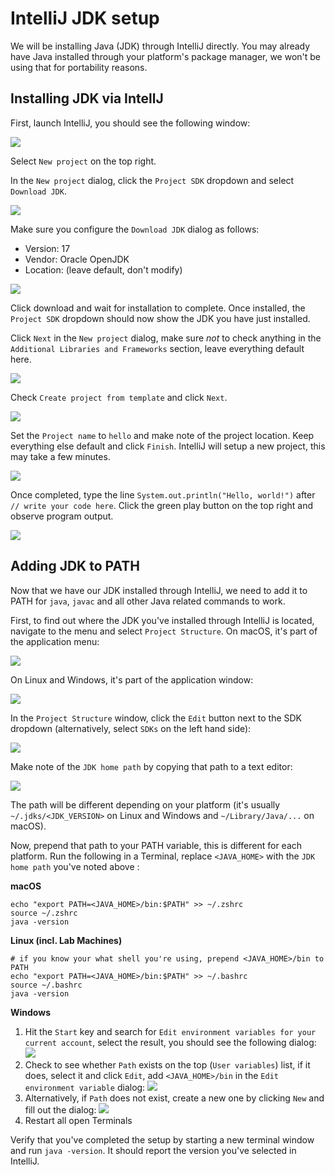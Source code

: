 # IntelliJ JDK setup


We will be installing Java (JDK) through IntelliJ directly.
You may already have Java installed through your platform's package manager, we won't be using that for portability reasons.


## Installing JDK via IntellJ

First, launch IntelliJ, you should see the following window:

![](intellij_jdk_setup/new_project.png)

Select `New project` on the top right.

In the `New project` dialog, click the `Project SDK` dropdown and select `Download JDK`.


![](intellij_jdk_setup/select_sdk.png)

Make sure you configure the `Download JDK` dialog as follows:

 * Version: 17
 * Vendor: Oracle OpenJDK
 * Location: (leave default, don't modify)

![](intellij_jdk_setup/download_sdk.png)


Click download and wait for installation to complete.
Once installed, the `Project SDK` dropdown should now show the JDK you have just installed.

Click `Next` in the `New project` dialog, make sure *not* to check anything in the `Additional Libraries and Frameworks` section, leave everything default here.

![](intellij_jdk_setup/complete_sdk.png)

Check `Create project from template` and click `Next`.

![](intellij_jdk_setup/project_template.png)

Set the `Project name` to `hello` and make note of the project location.
Keep everything else default and click `Finish`.
IntelliJ will setup a new project, this may take a few minutes.

![](intellij_jdk_setup/project_name.png)

Once completed, type the line `System.out.println("Hello, world!")` after  `// write your code here`.
Click the green play button on the top right and observe program output.

![](intellij_jdk_setup/hello_world_run.png)


## Adding JDK to PATH

Now that we have our JDK installed through IntelliJ, we need to add it to PATH for `java`, `javac` and all other Java related commands to work.

First, to find out where the JDK you've installed through IntelliJ is located, navigate to the menu and select `Project Structure`.
On macOS, it's part of the application menu:

![](intellij_jdk_setup/project_structure_darwin.png)

On Linux and Windows, it's part of the application window:

![](intellij_jdk_setup/project_structure_linux.png)


In the `Project Structure` window, click the `Edit` button next to the SDK dropdown (alternatively, select `SDKs` on the left hand side):

![](intellij_jdk_setup/project_structure_edit.png)

Make note of the `JDK home path` by copying that path to a text editor:

![](intellij_jdk_setup/project_structure_sdk_path.png)

The path will be different depending on your platform (it's usually `~/.jdks/<JDK_VERSION>` on Linux and Windows and `~/Library/Java/...` on macOS).

Now, prepend that path to your PATH variable, this is different for each platform.
Run the following in a Terminal, replace `<JAVA_HOME>` with the `JDK home path` you've noted above :

**macOS**
```shell
echo "export PATH=<JAVA_HOME>/bin:$PATH" >> ~/.zshrc
source ~/.zshrc
java -version
```
**Linux (incl. Lab Machines)**
```shell
# if you know your what shell you're using, prepend <JAVA_HOME>/bin to PATH 
echo "export PATH=<JAVA_HOME>/bin:$PATH" >> ~/.bashrc
source ~/.bashrc
java -version
```
**Windows**
 1. Hit the `Start` key and search for `Edit environment variables for your current account`, select the result, you should see the following dialog:
   ![](intellij_jdk_setup/windows_env.png)
 2. Check to see whether `Path` exists on the top (`User variables`) list, if it does, select it and click `Edit`, add `<JAVA_HOME>/bin` in the `Edit environment variable` dialog:
   ![](intellij_jdk_setup/windows_edit_path.png)
 3. Alternatively, if `Path` does not exist, create a new one  by clicking `New` and fill out the dialog:
   ![](intellij_jdk_setup/windows_new_path.png)
 4. Restart all open Terminals  


Verify that you've completed the setup by starting a new terminal window and run `java -version`.
It should report the version you've selected in IntelliJ.